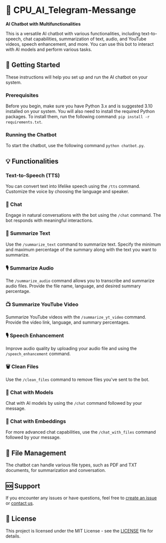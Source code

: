 # 💬 CPU_AI_Telegram-Messange

**AI Chatbot with Multifunctionalities**

This is a versatile AI chatbot with various functionalities, including text-to-speech, chat capabilities, summarization of text, audio, and YouTube videos, speech enhancement, and more. You can use this bot to interact with AI models and perform various tasks.

## 🚀 Getting Started

These instructions will help you set up and run the AI chatbot on your system.

### Prerequisites

Before you begin, make sure you have Python 3.x and is suggested 3.10 installed on your system. You will also need to install the required Python packages. To install them, run the following command: `pip install -r requirements.txt`.


### Running the Chatbot

To start the chatbot, use the following command `python chatbot.py`.

## 💡 Functionalities

### Text-to-Speech (TTS)

You can convert text into lifelike speech using the `/tts` command. Customize the voice by choosing the language and speaker.

### 💬 Chat

Engage in natural conversations with the bot using the `/chat` command. The bot responds with meaningful interactions.

### 📃 Summarize Text

Use the `/summarize_text` command to summarize text. Specify the minimum and maximum percentage of the summary along with the text you want to summarize.

### 🎙️ Summarize Audio

The `/summarize_audio` command allows you to transcribe and summarize audio files. Provide the file name, language, and desired summary percentage.

### 📺 Summarize YouTube Video

Summarize YouTube videos with the `/summarize_yt_video` command. Provide the video link, language, and summary percentages.

### 🎙️ Speech Enhancement

Improve audio quality by uploading your audio file and using the `/speech_enhancement` command.

### 🗑️ Clean Files

Use the `/clean_files` command to remove files you've sent to the bot.

### 🤖 Chat with Models

Chat with AI models by using the `/chat` command followed by your message.

### 💬 Chat with Embeddings

For more advanced chat capabilities, use the `/chat_with_files` command followed by your message.

## 📁 File Management

The chatbot can handle various file types, such as PDF and TXT documents, for summarization and conversation.

## 🆘 Support

If you encounter any issues or have questions, feel free to [create an issue](https://github.com/CPU_AI_Telegram-Messange/issues) or [contact us](mailto:bonnie.dido@gmail.com).

## 📄 License

This project is licensed under the MIT License - see the [LICENSE](LICENSE) file for details.

